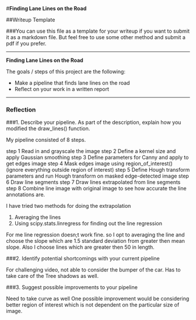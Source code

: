 #**Finding Lane Lines on the Road**

##Writeup Template

###You can use this file as a template for your writeup if you want to submit it as a markdown file. But feel free to use some other method and submit a pdf if you prefer.

---

**Finding Lane Lines on the Road**

The goals / steps of this project are the following:
* Make a pipeline that finds lane lines on the road
* Reflect on your work in a written report


[//]: # (Image References)

[image1]: ./examples/grayscale.jpg "Grayscale"

---

### Reflection

###1. Describe your pipeline. As part of the description, explain how you modified the draw_lines() function.

My pipeline consisted of 8 steps.

step 1   Read in and grayscale the image
step 2   Define a kernel size and apply Gaussian smoothing
step 3   Define parameters for Canny and apply to get edges image
step 4   Mask edges image using region_of_interest() (ignore everything outside region of interest)
step 5   Define Hough transform parameters and run Hough transform on masked edge-detected image
step 6   Draw line segments
step 7   Draw lines extrapolated from line segments
step 8   Combine line image with original image to see how accurate the line annotations are.

I have tried two methods for doing the extrapolation

1. Averaging the lines
2. Using scipy.stats.linregress for finding out the line regression

For me line regression doesn;t work fine. so I opt to averaging the line and choose the slope which are 1.5 standard deviation from greater then mean slope. Also I choose lines which are greater then 50 in length.

###2. Identify potential shortcomings with your current pipeline

For challenging video, not able to consider the bumper of the car.
Has to take care of the Tree shadows as well.

###3. Suggest possible improvements to your pipeline

Need to take curve as well
One possible improvement would be considering better region of interest which is not dependent on the particular size of image.
